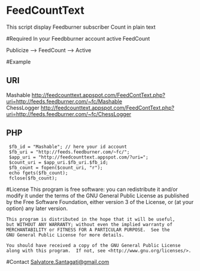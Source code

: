 # FeedCountText
This script display Feedburner subscriber Count in plain text

#Required
In your Feedbburner account active FeedCount

Publicize --> FeedCount --> Active

#Example
## URI
Mashable 	http://feedcounttext.appspot.com/FeedContText.php?uri=http://feeds.feedburner.com/~fc/Mashable <br />
ChessLogger	http://feedcounttext.appspot.com/FeedContText.php?uri=http://feeds.feedburner.com/~fc/ChessLogger
## PHP

     $fb_id = "Mashable"; // here your id account 
     $fb_uri = "http://feeds.feedburner.com/~fc/"; 
     $app_uri = "http://feedcounttext.appspot.com/?uri="; 
     $count_uri = $app_uri.$fb_uri.$fb_id;
     $fb_count = fopen($count_uri, "r"); 
     echo fgets($fb_count); 
     fclose($fb_count);

#License
    This program is free software: you can redistribute it and/or modify
    it under the terms of the GNU General Public License as published by
    the Free Software Foundation, either version 3 of the License, or
    (at your option) any later version.

    This program is distributed in the hope that it will be useful,
    but WITHOUT ANY WARRANTY; without even the implied warranty of
    MERCHANTABILITY or FITNESS FOR A PARTICULAR PURPOSE.  See the
    GNU General Public License for more details.

    You should have received a copy of the GNU General Public License
    along with this program.  If not, see <http://www.gnu.org/licenses/>.


#Contact
Salvatore.Santagati@gmail.com
